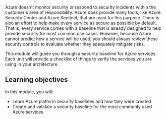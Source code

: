 Azure doesn't monitor security or respond to security incidents within the customer's area of responsibility. Azure does provide many tools, like Azure Security Center and Azure Sentinel, that are used for this purpose. There is also an effort to help make every service as secure as possible by default. That is, every service comes with a baseline that is already designed to help provide security for most common use cases. However, because Azure cannot predict how a service will be used, you should always review these security controls to evaluate whether they adequately mitigate risks.

This module will guide you through a security baseline for Azure services. Each unit will provide a checklist of things to verify the services you are using in your architecture.

## Learning objectives

In this module, you will:

- Learn Azure platform security baselines and how they were created
- Create and validate a security baseline for the most commonly used Azure services
